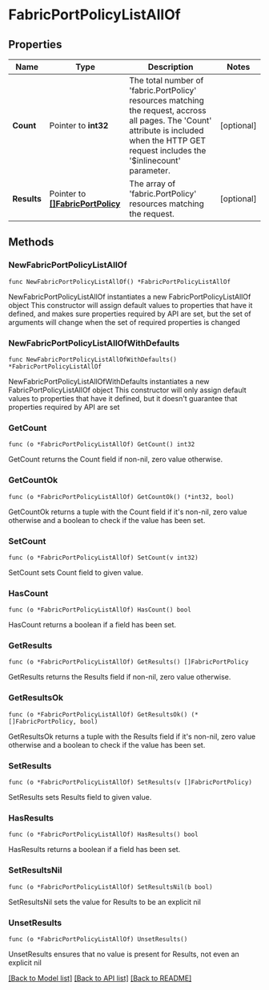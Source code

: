 # FabricPortPolicyListAllOf

## Properties

Name | Type | Description | Notes
------------ | ------------- | ------------- | -------------
**Count** | Pointer to **int32** | The total number of &#39;fabric.PortPolicy&#39; resources matching the request, accross all pages. The &#39;Count&#39; attribute is included when the HTTP GET request includes the &#39;$inlinecount&#39; parameter. | [optional] 
**Results** | Pointer to [**[]FabricPortPolicy**](fabric.PortPolicy.md) | The array of &#39;fabric.PortPolicy&#39; resources matching the request. | [optional] 

## Methods

### NewFabricPortPolicyListAllOf

`func NewFabricPortPolicyListAllOf() *FabricPortPolicyListAllOf`

NewFabricPortPolicyListAllOf instantiates a new FabricPortPolicyListAllOf object
This constructor will assign default values to properties that have it defined,
and makes sure properties required by API are set, but the set of arguments
will change when the set of required properties is changed

### NewFabricPortPolicyListAllOfWithDefaults

`func NewFabricPortPolicyListAllOfWithDefaults() *FabricPortPolicyListAllOf`

NewFabricPortPolicyListAllOfWithDefaults instantiates a new FabricPortPolicyListAllOf object
This constructor will only assign default values to properties that have it defined,
but it doesn't guarantee that properties required by API are set

### GetCount

`func (o *FabricPortPolicyListAllOf) GetCount() int32`

GetCount returns the Count field if non-nil, zero value otherwise.

### GetCountOk

`func (o *FabricPortPolicyListAllOf) GetCountOk() (*int32, bool)`

GetCountOk returns a tuple with the Count field if it's non-nil, zero value otherwise
and a boolean to check if the value has been set.

### SetCount

`func (o *FabricPortPolicyListAllOf) SetCount(v int32)`

SetCount sets Count field to given value.

### HasCount

`func (o *FabricPortPolicyListAllOf) HasCount() bool`

HasCount returns a boolean if a field has been set.

### GetResults

`func (o *FabricPortPolicyListAllOf) GetResults() []FabricPortPolicy`

GetResults returns the Results field if non-nil, zero value otherwise.

### GetResultsOk

`func (o *FabricPortPolicyListAllOf) GetResultsOk() (*[]FabricPortPolicy, bool)`

GetResultsOk returns a tuple with the Results field if it's non-nil, zero value otherwise
and a boolean to check if the value has been set.

### SetResults

`func (o *FabricPortPolicyListAllOf) SetResults(v []FabricPortPolicy)`

SetResults sets Results field to given value.

### HasResults

`func (o *FabricPortPolicyListAllOf) HasResults() bool`

HasResults returns a boolean if a field has been set.

### SetResultsNil

`func (o *FabricPortPolicyListAllOf) SetResultsNil(b bool)`

 SetResultsNil sets the value for Results to be an explicit nil

### UnsetResults
`func (o *FabricPortPolicyListAllOf) UnsetResults()`

UnsetResults ensures that no value is present for Results, not even an explicit nil

[[Back to Model list]](../README.md#documentation-for-models) [[Back to API list]](../README.md#documentation-for-api-endpoints) [[Back to README]](../README.md)


